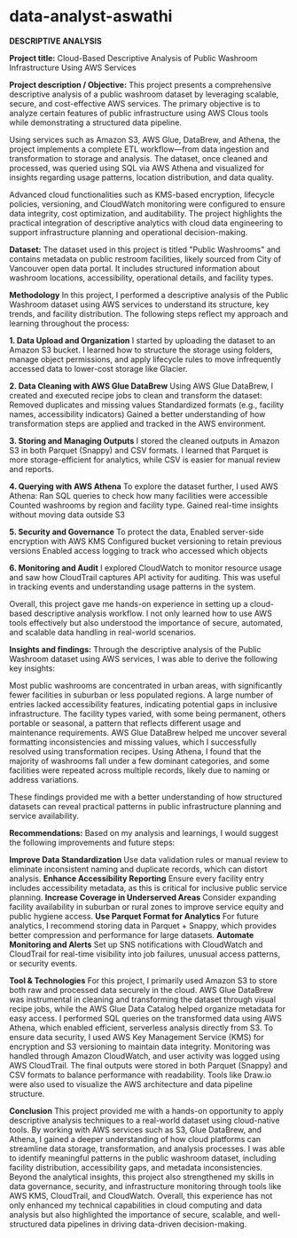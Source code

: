 # data-analyst-aswathi
**DESCRIPTIVE ANALYSIS**

**Project title:** Cloud-Based Descriptive Analysis of Public Washroom Infrastructure Using AWS Services

**Project description / Objective:** 
This project presents a comprehensive descriptive analysis of a public washroom dataset by leveraging scalable, secure, and cost-effective AWS services. The primary objective is to analyze certain features of public infrastructure using AWS Clous tools while demonstrating a structured data pipeline.

Using services such as Amazon S3, AWS Glue, DataBrew, and Athena, the project implements a complete ETL workflow—from data ingestion and transformation to storage and analysis. The dataset, once cleaned and processed, was queried using SQL via AWS Athena and visualized for insights regarding usage patterns, location distribution, and data quality.

Advanced cloud functionalities such as KMS-based encryption, lifecycle policies, versioning, and CloudWatch monitoring were configured to ensure data integrity, cost optimization, and auditability. The project highlights the practical integration of descriptive analytics with cloud data engineering to support infrastructure planning and operational decision-making.

**Dataset:**
The dataset used in this project is titled "Public Washrooms" and contains metadata on public restroom facilities, likely sourced from City of Vancouver open data portal. It includes structured information about washroom locations, accessibility, operational details, and facility types.

**Methodology**
In this project, I performed a descriptive analysis of the Public Washroom dataset using AWS services to understand its structure, key trends, and facility distribution. The following steps reflect my approach and learning throughout the process:

**1. Data Upload and Organization**
I started by uploading the dataset to an Amazon S3 bucket. I learned how to structure the storage using folders, manage object permissions, and apply lifecycle rules to move infrequently accessed data to lower-cost storage like Glacier.


**2. Data Cleaning with AWS Glue DataBrew**
Using AWS Glue DataBrew, I created and executed recipe jobs to clean and transform the dataset:
Removed duplicates and missing values
Standardized formats (e.g., facility names, accessibility indicators)
Gained a better understanding of how transformation steps are applied and tracked in the AWS environment.

**3. Storing and Managing Outputs**
I stored the cleaned outputs in Amazon S3 in both Parquet (Snappy) and CSV formats. I learned that Parquet is more storage-efficient for analytics, while CSV is easier for manual review and reports.

**4. Querying with AWS Athena**
To explore the dataset further, I used AWS Athena:
Ran SQL queries to check how many facilities were accessible
Counted washrooms by region and facility type.
Gained real-time insights without moving data outside S3

**5. Security and Governance**
To protect the data,
Enabled server-side encryption with AWS KMS
Configured bucket versioning to retain previous versions
Enabled access logging to track who accessed which objects

**6. Monitoring and Audit**
I explored CloudWatch to monitor resource usage and saw how CloudTrail captures API activity for auditing. This was useful in tracking events and understanding usage patterns in the system.

Overall, this project gave me hands-on experience in setting up a cloud-based descriptive analysis workflow. I not only learned how to use AWS tools effectively but also understood the importance of secure, automated, and scalable data handling in real-world scenarios.

**Insights and findings:**
Through the descriptive analysis of the Public Washroom dataset using AWS services, I was able to derive the following key insights:

Most public washrooms are concentrated in urban areas, with significantly fewer facilities in suburban or less populated regions.
A large number of entries lacked accessibility features, indicating potential gaps in inclusive infrastructure.
The facility types varied, with some being permanent, others portable or seasonal, a pattern that reflects different usage and maintenance requirements.
AWS Glue DataBrew helped me uncover several formatting inconsistencies and missing values, which I successfully resolved using transformation recipes.
Using Athena, I found that the majority of washrooms fall under a few dominant categories, and some facilities were repeated across multiple records, likely due to naming or address variations.

These findings provided me with a better understanding of how structured datasets can reveal practical patterns in public infrastructure planning and service availability.

**Recommendations:**
Based on my analysis and learnings, I would suggest the following improvements and future steps:

**Improve Data Standardization**
Use data validation rules or manual review to eliminate inconsistent naming and duplicate records, which can distort analysis.
**Enhance Accessibility Reporting**
Ensure every facility entry includes accessibility metadata, as this is critical for inclusive public service planning.
**Increase Coverage in Underserved Areas**
Consider expanding facility availability in suburban or rural zones to improve service equity and public hygiene access.
**Use Parquet Format for Analytics**
For future analytics, I recommend storing data in Parquet + Snappy, which provides better compression and performance for large datasets.
**Automate Monitoring and Alerts**
Set up SNS notifications with CloudWatch and CloudTrail for real-time visibility into job failures, unusual access patterns, or security events.

**Tool & Technologies**
For this project, I primarily used Amazon S3 to store both raw and processed data securely in the cloud. AWS Glue DataBrew was instrumental in cleaning and transforming the dataset through visual recipe jobs, while the AWS Glue Data Catalog helped organize metadata for easy access. I performed SQL queries on the transformed data using AWS Athena, which enabled efficient, serverless analysis directly from S3. To ensure data security, I used AWS Key Management Service (KMS) for encryption and S3 versioning to maintain data integrity. Monitoring was handled through Amazon CloudWatch, and user activity was logged using AWS CloudTrail. The final outputs were stored in both Parquet (Snappy) and CSV formats to balance performance with readability. Tools like Draw.io were also used to visualize the AWS architecture and data pipeline structure.

**Conclusion**
This project provided me with a hands-on opportunity to apply descriptive analysis techniques to a real-world dataset using cloud-native tools. By working with AWS services such as S3, Glue DataBrew, and Athena, I gained a deeper understanding of how cloud platforms can streamline data storage, transformation, and analysis processes. I was able to identify meaningful patterns in the public washroom dataset, including facility distribution, accessibility gaps, and metadata inconsistencies. Beyond the analytical insights, this project also strengthened my skills in data governance, security, and infrastructure monitoring through tools like AWS KMS, CloudTrail, and CloudWatch. Overall, this experience has not only enhanced my technical capabilities in cloud computing and data analysis but also highlighted the importance of secure, scalable, and well-structured data pipelines in driving data-driven decision-making.






